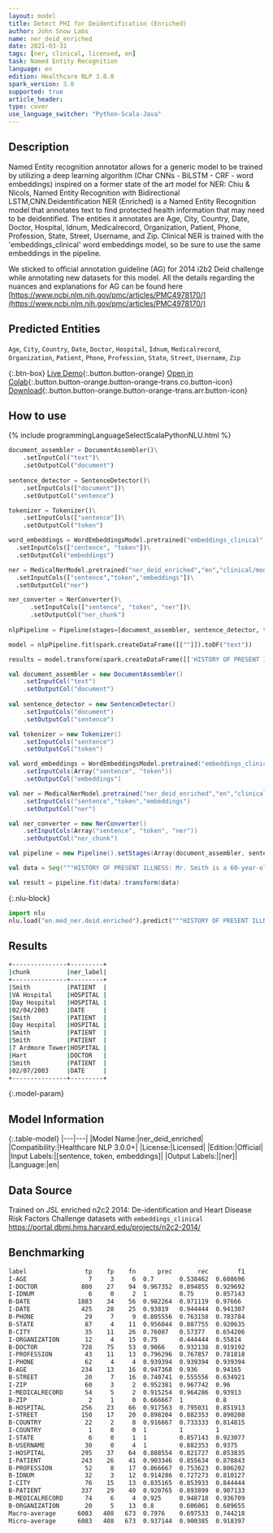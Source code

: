 ```yaml
---
layout: model
title: Detect PHI for Deidentification (Enriched)
author: John Snow Labs
name: ner_deid_enriched
date: 2021-03-31
tags: [ner, clinical, licensed, en]
task: Named Entity Recognition
language: en
edition: Healthcare NLP 3.0.0
spark_version: 3.0
supported: true
article_header:
type: cover
use_language_switcher: "Python-Scala-Java"
---
```


## Description

Named Entity recognition annotator allows for a generic model to be trained by utilizing a deep learning algorithm (Char CNNs - BiLSTM - CRF - word embeddings) inspired on a former state of the art model for NER: Chiu & Nicols, Named Entity Recognition with Bidirectional LSTM,CNN.Deidentification NER (Enriched) is a Named Entity Recognition model that annotates text to find protected health information that may need to be deidentified. The entities it annotates are Age, City, Country, Date, Doctor, Hospital, Idnum, Medicalrecord, Organization, Patient, Phone, Profession, State, Street, Username, and Zip. Clinical NER is trained with the 'embeddings_clinical' word embeddings model, so be sure to use the same embeddings in the pipeline.

We sticked to official annotation guideline (AG) for 2014 i2b2 Deid challenge while annotating new datasets for this model. All the details regarding the nuances and explanations for AG can be found here [https://www.ncbi.nlm.nih.gov/pmc/articles/PMC4978170/](https://www.ncbi.nlm.nih.gov/pmc/articles/PMC4978170/)

## Predicted Entities

``Age``, ``City``, ``Country``, ``Date``, ``Doctor``, ``Hospital``, ``Idnum``, ``Medicalrecord``, ``Organization``, ``Patient``, ``Phone``, ``Profession``, ``State``, ``Street``, ``Username``, ``Zip``

{:.btn-box}
[Live Demo](https://demo.johnsnowlabs.com/healthcare/NER_DEMOGRAPHICS){:.button.button-orange}
[Open in Colab](https://colab.research.google.com/github/JohnSnowLabs/spark-nlp-workshop/blob/master/tutorials/Certification_Trainings/Healthcare/1.Clinical_Named_Entity_Recognition_Model.ipynb){:.button.button-orange.button-orange-trans.co.button-icon}
[Download](https://s3.amazonaws.com/auxdata.johnsnowlabs.com/clinical/models/ner_deid_enriched_en_3.0.0_3.0_1617208426129.zip){:.button.button-orange.button-orange-trans.arr.button-icon}

## How to use

<div class="tabs-box" markdown="1">
{% include programmingLanguageSelectScalaPythonNLU.html %}

```python
document_assembler = DocumentAssembler()\
    .setInputCol("text")\
    .setOutputCol("document")
         
sentence_detector = SentenceDetector()\
    .setInputCols(["document"])\
    .setOutputCol("sentence")

tokenizer = Tokenizer()\
    .setInputCols(["sentence"])\
    .setOutputCol("token")

word_embeddings = WordEmbeddingsModel.pretrained("embeddings_clinical", "en", "clinical/models")\
  .setInputCols(["sentence", "token"])\
  .setOutputCol("embeddings")

ner = MedicalNerModel.pretrained("ner_deid_enriched","en","clinical/models")\
  .setInputCols(["sentence","token","embeddings"])\
  .setOutputCol("ner")

ner_converter = NerConverter()\
 	  .setInputCols(["sentence", "token", "ner"])\
 	  .setOutputCol("ner_chunk")
    
nlpPipeline = Pipeline(stages=[document_assembler, sentence_detector, tokenizer, word_embeddings, ner, ner_converter])

model = nlpPipeline.fit(spark.createDataFrame([[""]]).toDF("text"))

results = model.transform(spark.createDataFrame([['HISTORY OF PRESENT ILLNESS: Mr. Smith is a 60-year-old white male veteran with multiple comorbidities, who has a history of bladder cancer diagnosed approximately two years ago by the VA Hospital. He underwent a resection there. He was to be admitted to the Day Hospital for cystectomy. He was seen in Urology Clinic and Radiology Clinic on 02/04/2003. HOSPITAL COURSE: Mr. Smith presented to the Day Hospital in anticipation for Urology surgery. On evaluation, EKG, echocardiogram was abnormal, a Cardiology consult was obtained. A cardiac adenosine stress MRI was then proceeded, same was positive for inducible ischemia, mild-to-moderate inferolateral subendocardial infarction with peri-infarct ischemia. In addition, inducible ischemia seen in the inferior lateral septum. Mr. Smith underwent a left heart catheterization, which revealed two vessel coronary artery disease. The RCA, proximal was 95% stenosed and the distal 80% stenosed. The mid LAD was 85% stenosed and the distal LAD was 85% stenosed. There was four Multi-Link Vision bare metal stents placed to decrease all four lesions to 0%. Following intervention, Mr. Smith was admitted to 7 Ardmore Tower under Cardiology Service under the direction of Dr. Hart. Mr. Smith had a noncomplicated post-intervention hospital course. He was stable for discharge home on 02/07/2003 with instructions to take Plavix daily for one month and Urology is aware of the same.']], ["text"]))
```
```scala
val document_assembler = new DocumentAssembler()
    .setInputCol("text")
    .setOutputCol("document")
         
val sentence_detector = new SentenceDetector()
    .setInputCols("document")
    .setOutputCol("sentence")

val tokenizer = new Tokenizer()
    .setInputCols("sentence")
    .setOutputCol("token")

val word_embeddings = WordEmbeddingsModel.pretrained("embeddings_clinical", "en", "clinical/models")
	.setInputCols(Array("sentence", "token"))
	.setOutputCol("embeddings")

val ner = MedicalNerModel.pretrained("ner_deid_enriched","en","clinical/models")
	.setInputCols("sentence","token","embeddings")
	.setOutputCol("ner")

val ner_converter = new NerConverter()
 	.setInputCols(Array("sentence", "token", "ner"))
 	.setOutputCol("ner_chunk")

val pipeline = new Pipeline().setStages(Array(document_assembler, sentence_detector, tokenizer, word_embeddings, ner, ner_converter))

val data = Seq("""HISTORY OF PRESENT ILLNESS: Mr. Smith is a 60-year-old white male veteran with multiple comorbidities, who has a history of bladder cancer diagnosed approximately two years ago by the VA Hospital. He underwent a resection there. He was to be admitted to the Day Hospital for cystectomy. He was seen in Urology Clinic and Radiology Clinic on 02/04/2003. HOSPITAL COURSE: Mr. Smith presented to the Day Hospital in anticipation for Urology surgery. On evaluation, EKG, echocardiogram was abnormal, a Cardiology consult was obtained. A cardiac adenosine stress MRI was then proceeded, same was positive for inducible ischemia, mild-to-moderate inferolateral subendocardial infarction with peri-infarct ischemia. In addition, inducible ischemia seen in the inferior lateral septum. Mr. Smith underwent a left heart catheterization, which revealed two vessel coronary artery disease. The RCA, proximal was 95% stenosed and the distal 80% stenosed. The mid LAD was 85% stenosed and the distal LAD was 85% stenosed. There was four Multi-Link Vision bare metal stents placed to decrease all four lesions to 0%. Following intervention, Mr. Smith was admitted to 7 Ardmore Tower under Cardiology Service under the direction of Dr. Hart. Mr. Smith had a noncomplicated post-intervention hospital course. He was stable for discharge home on 02/07/2003 with instructions to take Plavix daily for one month and Urology is aware of the same.""").toDS().toDF("text")

val result = pipeline.fit(data).transform(data)
```


{:.nlu-block}
```python
import nlu
nlu.load("en.med_ner.deid.enriched").predict("""HISTORY OF PRESENT ILLNESS: Mr. Smith is a 60-year-old white male veteran with multiple comorbidities, who has a history of bladder cancer diagnosed approximately two years ago by the VA Hospital. He underwent a resection there. He was to be admitted to the Day Hospital for cystectomy. He was seen in Urology Clinic and Radiology Clinic on 02/04/2003. HOSPITAL COURSE: Mr. Smith presented to the Day Hospital in anticipation for Urology surgery. On evaluation, EKG, echocardiogram was abnormal, a Cardiology consult was obtained. A cardiac adenosine stress MRI was then proceeded, same was positive for inducible ischemia, mild-to-moderate inferolateral subendocardial infarction with peri-infarct ischemia. In addition, inducible ischemia seen in the inferior lateral septum. Mr. Smith underwent a left heart catheterization, which revealed two vessel coronary artery disease. The RCA, proximal was 95% stenosed and the distal 80% stenosed. The mid LAD was 85% stenosed and the distal LAD was 85% stenosed. There was four Multi-Link Vision bare metal stents placed to decrease all four lesions to 0%. Following intervention, Mr. Smith was admitted to 7 Ardmore Tower under Cardiology Service under the direction of Dr. Hart. Mr. Smith had a noncomplicated post-intervention hospital course. He was stable for discharge home on 02/07/2003 with instructions to take Plavix daily for one month and Urology is aware of the same.""")
```

</div>

## Results

```bash
+---------------+---------+
|chunk          |ner_label|
+---------------+---------+
|Smith          |PATIENT  |
|VA Hospital    |HOSPITAL |
|Day Hospital   |HOSPITAL |
|02/04/2003     |DATE     |
|Smith          |PATIENT  |
|Day Hospital   |HOSPITAL |
|Smith          |PATIENT  |
|Smith          |PATIENT  |
|7 Ardmore Tower|HOSPITAL |
|Hart           |DOCTOR   |
|Smith          |PATIENT  |
|02/07/2003     |DATE     |
+---------------+---------+
```

{:.model-param}
## Model Information

{:.table-model}
|---|---|
|Model Name:|ner_deid_enriched|
|Compatibility:|Healthcare NLP 3.0.0+|
|License:|Licensed|
|Edition:|Official|
|Input Labels:|[sentence, token, embeddings]|
|Output Labels:|[ner]|
|Language:|en|

## Data Source

Trained on JSL enriched n2c2 2014: De-identification and Heart Disease Risk Factors Challenge datasets with `embeddings_clinical`
https://portal.dbmi.hms.harvard.edu/projects/n2c2-2014/

## Benchmarking

```bash
label                tp    fp    fn      prec       rec        f1
I-AGE                 7     3     6  0.7       0.538462  0.608696
I-DOCTOR            800    27    94  0.967352  0.894855  0.929692
I-IDNUM               6     0     2  1         0.75      0.857143
B-DATE             1883    34    56  0.982264  0.971119  0.97666 
I-DATE              425    28    25  0.93819   0.944444  0.941307
B-PHONE              29     7     9  0.805556  0.763158  0.783784
B-STATE              87     4    11  0.956044  0.887755  0.920635
B-CITY               35    11    26  0.76087   0.57377   0.654206
I-ORGANIZATION       12     4    15  0.75      0.444444  0.55814 
B-DOCTOR            728    75    53  0.9066    0.932138  0.919192
I-PROFESSION         43    11    13  0.796296  0.767857  0.781818
I-PHONE              62     4     4  0.939394  0.939394  0.939394
B-AGE               234    13    16  0.947368  0.936     0.94165 
B-STREET             20     7    16  0.740741  0.555556  0.634921
I-ZIP                60     3     2  0.952381  0.967742  0.96    
I-MEDICALRECORD      54     5     2  0.915254  0.964286  0.93913 
B-ZIP                 2     1     0  0.666667  1         0.8     
B-HOSPITAL          256    23    66  0.917563  0.795031  0.851913
I-STREET            150    17    20  0.898204  0.882353  0.890208
B-COUNTRY            22     2     8  0.916667  0.733333  0.814815
I-COUNTRY             1     0     0  1         1         1       
I-STATE               6     0     1  1         0.857143  0.923077
B-USERNAME           30     0     4  1         0.882353  0.9375  
I-HOSPITAL          295    37    64  0.888554  0.821727  0.853835
I-PATIENT           243    26    41  0.903346  0.855634  0.878843
B-PROFESSION         52     8    17  0.866667  0.753623  0.806202
B-IDNUM              32     3    12  0.914286  0.727273  0.810127
I-CITY               76    15    13  0.835165  0.853933  0.844444
B-PATIENT           337    29    40  0.920765  0.893899  0.907133
B-MEDICALRECORD      74     6     4  0.925     0.948718  0.936709
B-ORGANIZATION       20     5    13  0.8       0.606061  0.689655
Macro-average      6083   408   673  0.7976    0.697533  0.744218
Micro-average      6083   408   673  0.937144  0.900385  0.918397
```